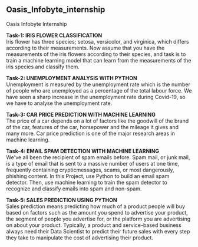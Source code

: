 ## Oasis_Infobyte_internship
Oasis Infobyte Internship

**Task-1: IRIS FLOWER CLASSIFICATION** <br>
Iris flower has three species; setosa, versicolor, and virginica, which differs according to their
measurements. Now assume that you have the measurements of the iris flowers according to their species,
and task is to train a machine learning model that can learn from the measurements of the iris species and classify them.

**Task-2: UNEMPLOYMENT ANALYSIS WITH PYTHON** <br>
Unemployment is measured by the unemployment rate which is the number of people who are unemployed as a percentage of the total labour force. We have seen a sharp increase in the unemployment rate during Covid-19, so we have to analyse the unemployment rate.

**Task-3: CAR PRICE PREDICTION WITH MACHINE LEARNING** <br>
The price of a car depends on a lot of factors like the goodwill of the brand of the car, features of the car, horsepower and the mileage it gives and many more. Car price prediction is one of the major research areas in machine learning.

**Task-4: EMAIL SPAM DETECTION WITH MACHINE LEARNING** <br>
We've all been the recipient of spam emails before. Spam mail, or junk mail, is a type of email that is sent to a massive number of users at one time, frequently containing crypticmessages, scams, or most dangerously, phishing content. In this Project, use Python to build an email spam detector. Then, use machine learning to train the spam detector to recognize and classify emails into spam and non-spam. 

**Task-5: SALES PREDICTION USING PYTHON** <br>
Sales prediction means predicting how much of a product people will buy based on factors such as the amount you spend to advertise your product, the segment of people you advertise for, or the platform you are advertising on about your product.
Typically, a product and service-based business always need their Data Scientist to predict their future sales with every step they take to manipulate the cost of advertising their product.

